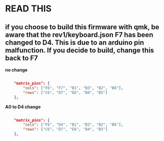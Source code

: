 # READ THIS

## if you choose to build this firmware with qmk, be aware that the rev1/keyboard.json F7 has been changed to D4. This is due to an arduino pin malfunction. If you decide to build, change this back to F7

**no change**

```json

    "matrix_pins": {
        "cols": ["F6", "F7", "B1", "B3", "B2", "B6"],
        "rows": ["C6", "D7", "E6", "B4", "B5"]
    },

```

**A0 to D4 change**

```json

    "matrix_pins": {
        "cols": ["F6", "D4", "B1", "B3", "B2", "B6"],
        "rows": ["C6", "D7", "E6", "B4", "B5"]
    },

```
